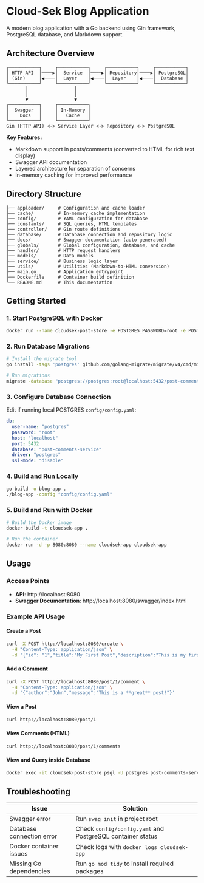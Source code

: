 # Cloud-Sek Blog Application

A modern blog application with a Go backend using Gin framework, PostgreSQL database, and Markdown support.

## Architecture Overview

```
┌───────────┐     ┌───────────┐     ┌───────────┐     ┌───────────┐
│ HTTP API  │────▶│  Service  │────▶│ Repository│────▶│ PostgreSQL│
│ (Gin)     │◀────│  Layer    │◀────│  Layer    │◀────│  Database │
└───────────┘     └───────────┘     └───────────┘     └───────────┘
       │                 │
       │                 │
       ▼                 ▼
┌───────────┐     ┌───────────┐
│  Swagger  │     │ In-Memory │
│    Docs   │     │   Cache   │
└───────────┘     └───────────┘
Gin (HTTP API) <-> Service Layer <-> Repository <-> PostgreSQL
```
**Key Features:**
- Markdown support in posts/comments (converted to HTML for rich text display)
- Swagger API documentation
- Layered architecture for separation of concerns
- In-memory caching for improved performance

## Directory Structure

```
├── apploader/     # Configuration and cache loader
├── cache/         # In-memory cache implementation
├── config/        # YAML configuration for database
├── constants/     # SQL queries, HTML templates
├── controller/    # Gin route definitions
├── database/      # Database connection and repository logic
├── docs/          # Swagger documentation (auto-generated)
├── globals/       # Global configuration, database, and cache
├── handler/       # HTTP request handlers
├── models/        # Data models
├── service/       # Business logic layer
├── utils/         # Utilities (Markdown-to-HTML conversion)
├── main.go        # Application entrypoint
├── Dockerfile     # Container build definition
└── README.md      # This documentation
```

## Getting Started

### 1. Start PostgreSQL with Docker

```bash
docker run --name cloudsek-post-store -e POSTGRES_PASSWORD=root -e POSTGRES_DB=post-comments-service -p 5432:5432 -d postgres:latest
```

### 2. Run Database Migrations

```bash
# Install the migrate tool
go install -tags 'postgres' github.com/golang-migrate/migrate/v4/cmd/migrate@latest

# Run migrations
migrate -database "postgres://postgres:root@localhost:5432/post-comments-service?sslmode=disable" -path ./database/migration up
```

### 3. Configure Database Connection

Edit if running local POSTGRES `config/config.yaml`:

```yaml
db:
  user-name: "postgres"
  password: "root"
  host: "localhost"
  port: 5432
  database: "post-comments-service"
  driver: "postgres"
  ssl-mode: "disable"
```

### 4. Build and Run Locally

```bash
go build -o blog-app .
./blog-app -config "config/config.yaml"
```

### 5. Build and Run with Docker

```bash
# Build the Docker image
docker build -t cloudsek-app .

# Run the container
docker run -d -p 8080:8080 --name cloudsek-app cloudsek-app
```

## Usage

### Access Points

- **API**: http://localhost:8080
- **Swagger Documentation**: http://localhost:8080/swagger/index.html

### Example API Usage

#### Create a Post

```bash
curl -X POST http://localhost:8080/create \
  -H "Content-Type: application/json" \
  -d '{"id": "1","title":"My First Post","description":"This is my first post"}'
```
#### Add a Comment

```bash
curl -X POST http://localhost:8080/post/1/comment \
  -H "Content-Type: application/json" \
  -d '{"author":"John","message":"This is a **great** post!"}'
```

#### View a Post

```bash
curl http://localhost:8080/post/1
```

#### View Comments (HTML)

```bash
curl http://localhost:8080/post/1/comments
```
#### View and Query inside Database
``` bash 
docker exec -it cloudsek-post-store psql -U postgres post-comments-service
```

## Troubleshooting

| Issue | Solution |
|-------|----------|
| Swagger error | Run `swag init` in project root |
| Database connection error | Check `config/config.yaml` and PostgreSQL container status |
| Docker container issues | Check logs with `docker logs cloudsek-app` |
| Missing Go dependencies | Run `go mod tidy` to install required packages |
